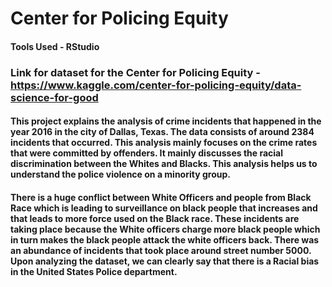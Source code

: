 # Center for Policing Equity

#### Tools Used - RStudio

### Link for dataset for the Center for Policing Equity - https://www.kaggle.com/center-for-policing-equity/data-science-for-good

#### This project explains the analysis of crime incidents that happened in the year 2016 in the city of Dallas, Texas. The data consists of around 2384 incidents that occurred. This analysis mainly focuses on the crime rates that were committed by offenders. It mainly discusses the racial discrimination between the Whites and Blacks. This analysis helps us to understand the police violence on a minority group.

#### There is a huge conflict between White Officers and people from Black Race which is leading to surveillance on black people that increases and that leads to more force used on the Black race. These incidents are taking place because the White officers charge more black people which in turn makes the black people attack the white officers back. There was an abundance of incidents that took place around street number 5000. Upon analyzing the dataset, we can clearly say that there is a Racial bias in the United States Police department.

